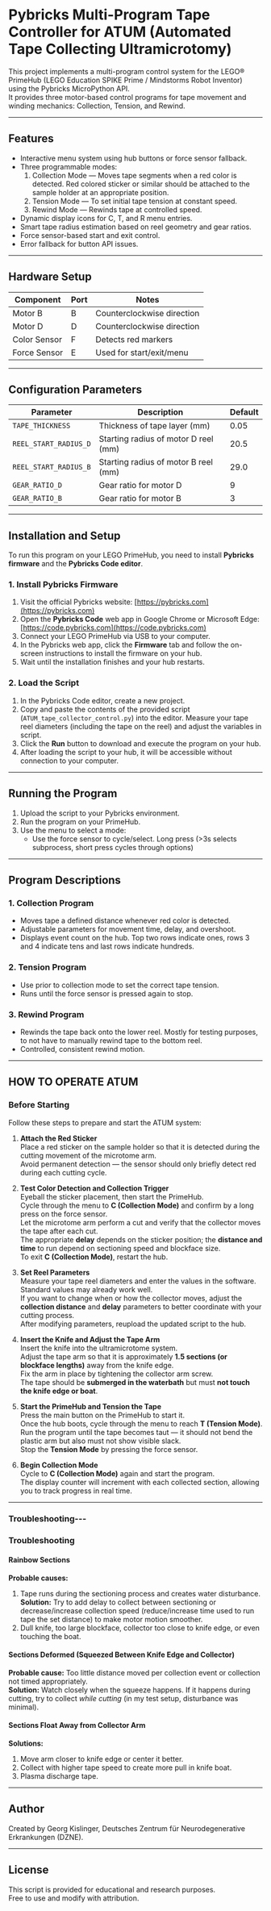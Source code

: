 # Pybricks Multi-Program Tape Controller for ATUM (Automated Tape Collecting Ultramicrotomy)

This project implements a multi-program control system for the LEGO® PrimeHub (LEGO Education SPIKE Prime / Mindstorms Robot Inventor) using the Pybricks MicroPython API.  
It provides three motor-based control programs for tape movement and winding mechanics: Collection, Tension, and Rewind.

---

## Features

- Interactive menu system using hub buttons or force sensor fallback.
- Three programmable modes:
  1. Collection Mode — Moves tape segments when a red color is detected. Red colored sticker or similar should be attached to the sample holder at an appropriate position.
  2. Tension Mode — To set initial tape tension at constant speed.
  3. Rewind Mode — Rewinds tape at controlled speed.
- Dynamic display icons for C, T, and R menu entries.
- Smart tape radius estimation based on reel geometry and gear ratios.
- Force sensor-based start and exit control.
- Error fallback for button API issues.

---

## Hardware Setup

| Component | Port | Notes |
|------------|------|-------|
| Motor B | B | Counterclockwise direction |
| Motor D | D | Counterclockwise direction |
| Color Sensor | F | Detects red markers |
| Force Sensor | E | Used for start/exit/menu |

---

## Configuration Parameters

| Parameter | Description | Default |
|------------|-------------|----------|
| `TAPE_THICKNESS` | Thickness of tape layer (mm) | 0.05 |
| `REEL_START_RADIUS_D` | Starting radius of motor D reel (mm) | 20.5 |
| `REEL_START_RADIUS_B` | Starting radius of motor B reel (mm) | 29.0 |
| `GEAR_RATIO_D` | Gear ratio for motor D | 9 |
| `GEAR_RATIO_B` | Gear ratio for motor B | 3 |

---

## Installation and Setup

To run this program on your LEGO PrimeHub, you need to install **Pybricks firmware** and the **Pybricks Code editor**.

### 1. Install Pybricks Firmware
1. Visit the official Pybricks website: [https://pybricks.com](https://pybricks.com)
2. Open the **Pybricks Code** web app in Google Chrome or Microsoft Edge:  
   [https://code.pybricks.com](https://code.pybricks.com)
3. Connect your LEGO PrimeHub via USB to your computer.
4. In the Pybricks web app, click the **Firmware** tab and follow the on-screen instructions to install the firmware on your hub.
5. Wait until the installation finishes and your hub restarts.

### 2. Load the Script
1. In the Pybricks Code editor, create a new project.
2. Copy and paste the contents of the provided script (`ATUM_tape_collector_control.py`) into the editor. Measure your tape reel diameters (including the tape on the reel) and adjust the variables in script.
3. Click the **Run** button to download and execute the program on your hub.
4. After loading the script to your hub, it will be accessible without connection to your computer.

---

## Running the Program

1. Upload the script to your Pybricks environment.
2. Run the program on your PrimeHub.
3. Use the menu to select a mode:
   - Use the force sensor to cycle/select. Long press (>3s selects subprocess, short press cycles through options)

---

## Program Descriptions

### 1. Collection Program
- Moves tape a defined distance whenever red color is detected.
- Adjustable parameters for movement time, delay, and overshoot.
- Displays event count on the hub. Top two rows indicate ones, rows 3 and 4 indicate tens and last rows indicate hundreds.

### 2. Tension Program
- Use prior to collection mode to set the correct tape tension.
- Runs until the force sensor is pressed again to stop.

### 3. Rewind Program
- Rewinds the tape back onto the lower reel. Mostly for testing purposes, to not have to manually rewind tape to the bottom reel.
- Controlled, consistent rewind motion.

---

## HOW TO OPERATE ATUM

### Before Starting

Follow these steps to prepare and start the ATUM system:

1. **Attach the Red Sticker**  
   Place a red sticker on the sample holder so that it is detected during the cutting movement of the microtome arm.  
   Avoid permanent detection — the sensor should only briefly detect red during each cutting cycle.

2. **Test Color Detection and Collection Trigger**  
   Eyeball the sticker placement, then start the PrimeHub.  
   Cycle through the menu to **C (Collection Mode)** and confirm by a long press on the force sensor.  
   Let the microtome arm perform a cut and verify that the collector moves the tape after each cut.  
   The appropriate **delay** depends on the sticker position; the **distance and time** to run depend on sectioning speed and blockface size.  
   To exit **C (Collection Mode)**, restart the hub.

3. **Set Reel Parameters**  
   Measure your tape reel diameters and enter the values in the software. Standard values may already work well.  
   If you want to change when or how the collector moves, adjust the **collection distance** and **delay** parameters to better coordinate with your cutting process.  
   After modifying parameters, reupload the updated script to the hub.

4. **Insert the Knife and Adjust the Tape Arm**  
   Insert the knife into the ultramicrotome system.  
   Adjust the tape arm so that it is approximately **1.5 sections (or blockface lengths)** away from the knife edge.  
   Fix the arm in place by tightening the collector arm screw.  
   The tape should be **submerged in the waterbath** but must **not touch the knife edge or boat**.

5. **Start the PrimeHub and Tension the Tape**  
   Press the main button on the PrimeHub to start it.  
   Once the hub boots, cycle through the menu to reach **T (Tension Mode)**.  
   Run the program until the tape becomes taut — it should not bend the plastic arm but also must not show visible slack.  
   Stop the **Tension Mode** by pressing the force sensor.

6. **Begin Collection Mode**  
   Cycle to **C (Collection Mode)** again and start the program.  
   The display counter will increment with each collected section, allowing you to track progress in real time.


---

### Troubleshooting---

### Troubleshooting

#### Rainbow Sections
**Probable causes:**
1. Tape runs during the sectioning process and creates water disturbance.  
   **Solution:** Try to add delay to collect between sectioning or decrease/increase collection speed (reduce/increase time used to run tape the set distance) to make motor motion smoother.
2. Dull knife, too large blockface, collector too close to knife edge, or even touching the boat.

#### Sections Deformed (Squeezed Between Knife Edge and Collector)
**Probable cause:** Too little distance moved per collection event or collection not timed appropriately.  
**Solution:** Watch closely when the squeeze happens. If it happens during cutting, try to collect *while cutting* (in my test setup, disturbance was minimal).

#### Sections Float Away from Collector Arm
**Solutions:**
1. Move arm closer to knife edge or center it better.  
2. Collect with higher tape speed to create more pull in knife boat.  
3. Plasma discharge tape.

---

## Author

Created by Georg Kislinger, Deutsches Zentrum für Neurodegenerative Erkrankungen (DZNE).

---

## License

This script is provided for educational and research purposes.  
Free to use and modify with attribution.
